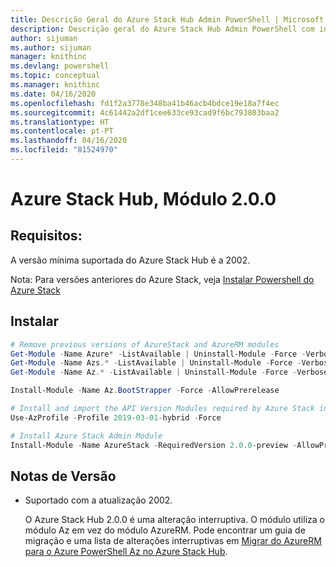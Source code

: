 ```yaml
---
title: Descrição Geral do Azure Stack Hub Admin PowerShell | Microsoft Docs
description: Descrição geral do Azure Stack Hub Admin PowerShell com instruções de instalação e configuração.
author: sijuman
ms.author: sijuman
manager: knithinc
ms.devlang: powershell
ms.topic: conceptual
ms.manager: knithinc
ms.date: 04/16/2020
ms.openlocfilehash: fd1f2a3778e348ba41b46acb4bdce19e18a7f4ec
ms.sourcegitcommit: 4c61442a2df1cee633ce93cad9f6bc793803baa2
ms.translationtype: HT
ms.contentlocale: pt-PT
ms.lasthandoff: 04/16/2020
ms.locfileid: "81524970"
---
```

# <a name="azure-stack-hub-module-200"></a>Azure Stack Hub, Módulo 2.0.0

## <a name="requirements"></a>Requisitos:

A versão mínima suportada do Azure Stack Hub é a 2002.

Nota: Para versões anteriores do Azure Stack, veja [Instalar Powershell do Azure Stack](https://docs.microsoft.com/azure/azure-stack/azure-stack-powershell-install#install-azure-stack-powershell)

## <a name="install"></a>Instalar

```powershell
# Remove previous versions of AzureStack and AzureRM modules
Get-Module -Name Azure* -ListAvailable | Uninstall-Module -Force -Verbose -ErrorAction Continue
Get-Module -Name Azs.* -ListAvailable | Uninstall-Module -Force -Verbose -ErrorAction Continue
Get-Module -Name Az.* -ListAvailable | Uninstall-Module -Force -Verbose -ErrorAction Continue

Install-Module -Name Az.BootStrapper -Force -AllowPrerelease

# Install and import the API Version Modules required by Azure Stack into the current PowerShell session.
Use-AzProfile -Profile 2019-03-01-hybrid -Force

# Install Azure Stack Admin Module
Install-Module -Name AzureStack -RequiredVersion 2.0.0-preview -AllowPrerelease
```


## <a name="release-notes"></a>Notas de Versão

* Suportado com a atualização 2002.  

  O Azure Stack Hub 2.0.0 é uma alteração interruptiva. O módulo utiliza o módulo Az em vez do módulo AzureRM. Pode encontrar um guia de migração e uma lista de alterações interruptivas em [Migrar do AzureRM para o Azure PowerShell Az no Azure Stack Hub](https://aka.ms/AA7qsji).
